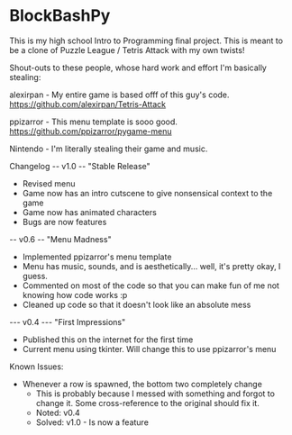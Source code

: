 # BlockBashPy

This is my high school Intro to Programming final project.
This is meant to be a clone of Puzzle League / Tetris Attack with my own twists!

Shout-outs to these people, whose hard work and effort I'm basically stealing:

alexirpan - My entire game is based offf of this guy's code.
https://github.com/alexirpan/Tetris-Attack

ppizarror - This menu template is sooo good.
https://github.com/ppizarror/pygame-menu

Nintendo - I'm literally stealing their game and music.

Changelog
-- v1.0 -- "Stable Release"
- Revised menu
- Game now has an intro cutscene to give nonsensical context to the game
- Game now has animated characters
- Bugs are now features

-- v0.6 -- "Menu Madness"
- Implemented ppizarror's menu template
- Menu has music, sounds, and is aesthetically... well, it's pretty okay, I guess.
- Commented on most of the code so that you can make fun of me not knowing how code works :p
- Cleaned up code so that it doesn't look like an absolute mess

--- v0.4 --- "First Impressions"
- Published this on the internet for the first time
- Current menu using tkinter. Will change this to use ppizarror's menu

Known Issues:
- Whenever a row is spawned, the bottom two completely change
	+ This is probably because I messed with something and forgot to change it. Some cross-reference to the original should fix it.
	+ Noted: v0.4
	+ Solved: v1.0 - Is now a feature

